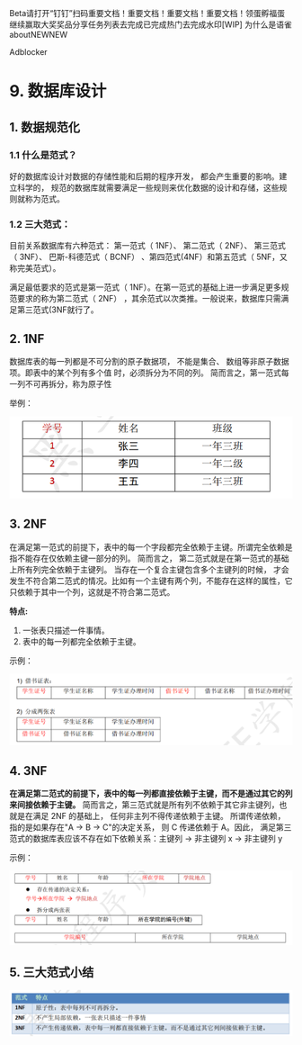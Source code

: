 Beta请打开“钉钉”扫码重要文档！重要文档！重要文档！重要文档！领蛋孵福蛋继续赢取大奖奖品分享任务列表去完成已完成热门去完成水印[WIP] 为什么是语雀aboutNEWNEW

Adblocker



# 9. 数据库设计

## 1. 数据规范化

### 1.1 什么是范式？

好的数据库设计对数据的存储性能和后期的程序开发， 都会产生重要的影响。建立科学的， 规范的数据库就需要满足一些规则来优化数据的设计和存储，这些规则就称为范式。





### 1.2 三大范式：

目前关系数据库有六种范式： 第一范式（ 1NF）、 第二范式（ 2NF）、 第三范式（ 3NF）、 巴斯-科德范式（ BCNF） 、第四范式(4NF）和第五范式（ 5NF，又称完美范式）。

满足最低要求的范式是第一范式（ 1NF）。在第一范式的基础上进一步满足更多规范要求的称为第二范式（ 2NF） ，其余范式以次类推。一般说来，数据库只需满足第三范式(3NF就行了。





## 2. 1NF

数据库表的每一列都是不可分割的原子数据项， 不能是集合、 数组等非原子数据项。即表中的某个列有多个值
时，必须拆分为不同的列。 简而言之，第一范式每一列不可再拆分，称为原子性



举例：

![image.png](../../imgs/1572872130341-ba1be255-9f7f-49fa-84f5-7d910d7d1eff.png)





## 3. 2NF

在满足第一范式的前提下，表中的每一个字段都完全依赖于主键。所谓完全依赖是指不能存在仅依赖主键一部分的列。 简而言之， 第二范式就是在第一范式的基础上所有列完全依赖于主键列。 当存在一个复合主键包含多个主键列的时候， 才会发生不符合第二范式的情况。比如有一个主键有两个列，不能存在这样的属性，它只依赖于其中一个列，这就是不符合第二范式。

**特点:**

1. 一张表只描述一件事情。
2. 表中的每一列都完全依赖于主键。



示例：

![image.png](../../imgs/1572872321556-b89d0d8a-11d2-43e1-8d43-5959d9bb5ef4.png)





## 4. 3NF

**在满足第二范式的前提下，表中的每一列都直接依赖于主键，而不是通过其它的列来间接依赖于主键。**
简而言之，第三范式就是所有列不依赖于其它非主键列，也就是在满足 2NF 的基础上， 任何非主列不得传递依赖于主键。 所谓传递依赖， 指的是如果存在"A → B → C"的决定关系， 则 C 传递依赖于 A。因此， 满足第三范式的数据库表应该不存在如下依赖关系：主键列 → 非主键列 x → 非主键列 y

示例：

![image.png](../../imgs/1572872403841-f11d0331-b001-4902-8922-9a9ab4b1c2fd.png)





## 5. 三大范式小结

![image.png](../../imgs/1572872458123-842e4827-7dc9-42dc-8f3d-e3262ac9b308.png)